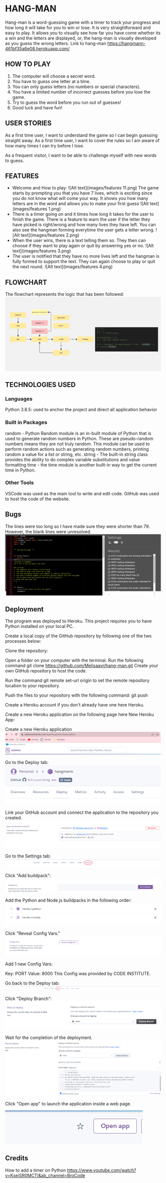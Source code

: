 # HANG-MAN
Hang-man is a word-guessing game with a timer to track your progress and how long it will take for you to win or lose. 
It is very straightforward and easy to play. It allows you to visually see how far you have come whether its a win and the letters are displayed, or, the hang-man is visually developed as you guess the wrong letters. 
Link to hang-man https://hangmann-461bf35a6e08.herokuapp.com/

## HOW TO PLAY
1. The computer will choose a secret word.
2. You have to guess one letter at a time.
3. You can only guess letters (no numbers or special characters).
4. You have a limited number of incorrect guesses before you lose the game.
5. Try to guess the word before you run out of guesses!
6. Good luck and have fun!

## USER STORIES
As a first time user, I want to understand the game so I can begin guessing straight away. 
As a first time user, I want to cover the rules so I am aware of how many times I can try before I lose. 

As a frequent visitor, I want to be able to challenge myself with new words to guess. 

## FEATURES
- Welcome and How to play: 
![Alt text](images/features 11.png)
The game starts by prompting you that you have 7 lives, which is exciting since you do not know what will come your way. It shows you how many letters are in the word and allows you to make your first guess
![Alt text](images/features 1.png)
- There is a timer going on and it times how long it takes for the user to finish the game. There is a feature to warn the user if the letter they have picked is right/wrong and how many lives they have left. You can also see the hangman forming everytime the user gets a letter wrong. 
![Alt text](images/features 2.png)
- When the user wins, there is a text telling them so. They then can choose if they want to play again or quit by answering yes or no. 
![Alt text](images/features 3.png)
- The user is notified that they have no more lives left and the hangman is fully formed to support the text. They can again choose to play or quit the next round. 
![Alt text](images/features 4.png)

## FLOWCHART
The flowchart represents the logic that has been followed: 
![Alt text](images/flowchart.png)

## TECHNOLOGIES USED
### Languages
Python 3.8.5: used to anchor the project and direct all application behavior

### Built in Packages
random  -  Python Random module is an in-built module of Python that is used to generate random numbers in Python. These are pseudo-random numbers means they are not truly random. This module can be used to perform random actions such as generating random numbers, printing random a value for a list or string, etc.
string - The built-in string class provides the ability to do complex variable substitutions and value formatting
time - the time module is another built-in way to get the current time in Python. 

### Other Tools
VSCode was used as the main tool to write and edit code.
GitHub was used to host the code of the website.

## Bugs
The lines were too long so I have made sure they were shorter than 79. However, the blank lines were unresolved.
![Alt text](<images/CI VALIDATOR.png>)

## Deployment
The program was deployed to Heroku.
This project requires you to have Python installed on your local PC.

Create a local copy of the GitHub repository by following one of the two processes below:

Clone the repository:

Open a folder on your computer with the terminal.
Run the following command
git clone https://github.com/Melisaavr/hang-man.git
Create your own GitHub repository to host the code.

Run the command git remote set-url origin <Your GitHub Repo Path> to set the remote repository location to your repository.

Push the files to your repository with the following command: git push

Create a Heroku account if you don't already have one here Heroku.

Create a new Heroku application on the following page here New Heroku App:

Create a new Heroku application
![Alt text](<images/heroku 1.png>)

Go to the Deploy tab:
![Alt text](<images/heroku 2.png>)

Link your GitHub account and connect the application to the repository you created.
![Alt text](<images/heroku 3.png>)

Go to the Settings tab:
![Alt text](<images/heroku 4.png>)

Click "Add buildpack":
![Alt text](<images/heroku 5.png>)

Add the Python and Node.js buildpacks in the following order:
![Alt text](<images/heroku 6.png>)

Click "Reveal Config Vars."
![Alt text](<images/heroku 7.png>)

Add 1 new Config Vars:

Key: PORT Value: 8000
This Config was provided by CODE INSTITUTE.

Go back to the Deploy tab:
![Alt text](<images/heroku 8.png>)

Click "Deploy Branch":
![Alt text](<images/heroku 9.png>)

Wait for the completion of the deployment.
![Alt text](<images/heroku 10.png>)

Click "Open app" to launch the application inside a web page.
![Alt text](<images/heroku 11.png>)


## Credits
How to add a timer on Python https://www.youtube.com/watch?v=KseiSR0MCTI&ab_channel=BroCode



